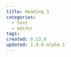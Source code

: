 ```yaml
---
title: Heading 3
categories:
  - text
  - editor
tags:
created: 0.13.0
updated: 1.0.0-alpha.1
---
```

